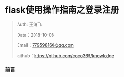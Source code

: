 

# flask使用操作指南之登录注册

>Auth: 王海飞
>
>Data：2018-10-08
>
>Email：779598160@qq.com
>
>github：https://github.com/coco369/knowledge 

### 前言


